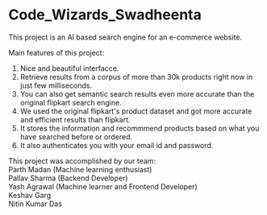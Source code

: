 # Code_Wizards_Swadheenta

This project is an AI based search engine for an e-commerce website.

Main features of this project:
  1. Nice and beautiful interfacce.
  2. Retrieve results from a corpus of more than 30k products right now in just few milliseconds.
  3. You can also get semantic search results even more accurate than the original flipkart search engine.
  4. We used the original flipkart's product dataset and got more accurate and efficient results than flipkart.
  5. It stores the information and recommmend products based on what you have searched before or ordered.
  6. It also authenticates you with your email id and password.
 
This project was accomplished by our team:   
Parth Madan (Machine learning enthusiast)    
Pallav Sharma (Backend Developer)    
Yash Agrawal (Machine learner and Frontend Developer)    
Keshav Garg     
Nitin Kumar Das     
